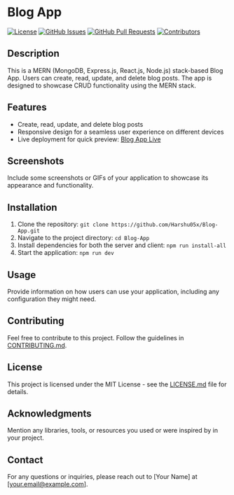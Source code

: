 # Blog App

[![License](https://img.shields.io/badge/license-MIT-blue.svg)](https://opensource.org/licenses/MIT)
[![GitHub Issues](https://img.shields.io/github/issues/Harshu05x/Blog-App.svg)](https://github.com/Harshu05x/Blog-App/issues)
[![GitHub Pull Requests](https://img.shields.io/github/issues-pr/Harshu05x/Blog-App.svg)](https://github.com/Harshu05x/Blog-App/pulls)
[![Contributors](https://img.shields.io/github/contributors/Harshu05x/Blog-App.svg)](https://github.com/Harshu05x/Blog-App/graphs/contributors)

## Description

This is a MERN (MongoDB, Express.js, React.js, Node.js) stack-based Blog App. Users can create, read, update, and delete blog posts. The app is designed to showcase CRUD functionality using the MERN stack.

## Features

- Create, read, update, and delete blog posts
- Responsive design for a seamless user experience on different devices
- Live deployment for quick preview: [Blog App Live](https://blog-app-six-kappa.vercel.app/)

## Screenshots

Include some screenshots or GIFs of your application to showcase its appearance and functionality.

## Installation

1. Clone the repository: `git clone https://github.com/Harshu05x/Blog-App.git`
2. Navigate to the project directory: `cd Blog-App`
3. Install dependencies for both the server and client: `npm run install-all`
4. Start the application: `npm run dev`

## Usage

Provide information on how users can use your application, including any configuration they might need.

## Contributing

Feel free to contribute to this project. Follow the guidelines in [CONTRIBUTING.md](CONTRIBUTING.md).

## License

This project is licensed under the MIT License - see the [LICENSE.md](LICENSE.md) file for details.

## Acknowledgments

Mention any libraries, tools, or resources you used or were inspired by in your project.

## Contact

For any questions or inquiries, please reach out to [Your Name] at [your.email@example.com].

